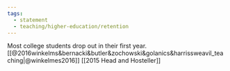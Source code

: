 ```yaml
---
tags: 
  - statement
  - teaching/higher-education/retention
---
```

Most college students drop out in their first year. [[@2016winkelms&bernacki&butler&zochowski&golanics&harrissweavil_teaching|@winkelmes2016]] [[2015 Head and Hosteller]]